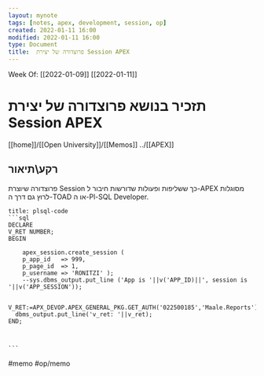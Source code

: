```yaml
---
layout: mynote
tags: [notes, apex, development, session, op] 
created: 2022-01-11 16:00
modified: 2022-01-11 16:00
type: Document
title:  פרוצדורה של יצירת Session APEX 
---
```

Week Of: [[2022-01-09]]
[[2022-01-11]]


#  תזכיר בנושא  פרוצדורה של יצירת Session APEX

[[home]]/[[Open University]]/[[Memos]]
../[[APEX]]
## רקע\תיאור

פרוצדורה שיוצרת Session כך ששליפות ופעולות שדורשות חיבור ל-APEX מסוגלות לרוץ גם דרך ה-TOAD או ה-Pl-SQL Developer.
````ad-code
title: plsql-code
```sql
DECLARE
V_RET NUMBER;
BEGIN
    
    apex_session.create_session (
    p_app_id   => 999,
    p_page_id  => 1,
    p_username => 'RONITZI' );
    --sys.dbms_output.put_line ('App is '||v('APP_ID)||', session is '||v('APP_SESSION'));

  V_RET:=APX_DEVOP.APEX_GENERAL_PKG.GET_AUTH('022500185','Maale.Reports');
  dbms_output.put_line('v_ret: '||v_ret);
END;



```
```` 
#memo #op/memo
